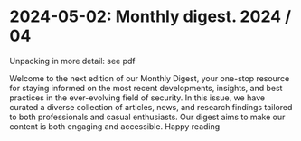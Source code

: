 # 2024-05-02: Monthly digest. 2024 / 04

Unpacking in more detail: see pdf 

Welcome to the next edition of our Monthly  Digest, your one-stop resource for staying informed on the most recent developments, insights, and best practices in the ever-evolving field of security. In this issue, we have curated a diverse collection of articles, news, and research findings tailored to both professionals and casual enthusiasts. Our digest aims to make our content is both engaging and accessible.  Happy reading